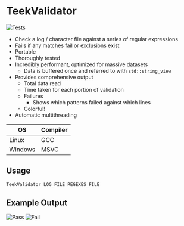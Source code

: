 # TeekValidator

![Tests](https://github.com/GeodeGames/TeekValidator/actions/workflows/Test.yml/badge.svg)

- Check a log / character file against a series of regular expressions
- Fails if any matches fail or exclusions exist
- Portable
- Thoroughly tested
- Incredibly performant, optimized for massive datasets
    - Data is buffered once and referred to with `std::string_view`
- Provides comprehensive output
    - Total data read
    - Time taken for each portion of validation
    - Failures
        - Shows which patterns failed against which lines
    - Colorful!
- Automatic multithreading

| OS       | Compiler |
| -------- | -------- |
| Linux    | GCC      |
| Windows  | MSVC     |

## Usage
```
TeekValidator LOG_FILE REGEXES_FILE
```

## Example Output
![Pass](https://i.imgur.com/uOL91Qt.png)
![Fail](https://i.imgur.com/OGymPZc.png)